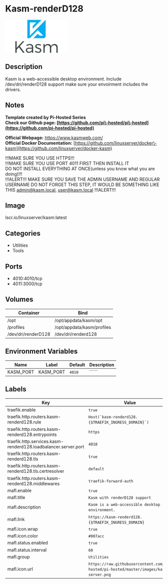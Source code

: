 # Kasm-renderD128

![Logo](images/KasmrenderD128.png)

## Description
Kasm is a web\-accessible desktop environment. Include /dev/dri/renderD128 support make sure your envoirment includes the drivers.

## Notes
**Template created by Pi\-Hosted Series**  
**Check our Github page: [https://github.com/pi\-hosted/pi\-hosted](https://github.com/pi-hosted/pi-hosted)**  
  
**Official Webpage:** <https://www.kasmweb.com/>  
**Official Docker Documentation:** [https://github.com/linuxserver/docker\-kasm](https://github.com/linuxserver/docker-kasm)  
  
  
!!!MAKE SURE YOU USE HTTPS!!!  
!!!MAKE SURE YOU USE PORT 4011 FIRST THEN INSTALL IT  
DO NOT INSTALL EVERYTHING AT ONCE(unless you know what you are doing)!!!  
!!!ALERT!!! MAKE SURE YOU SAVE THE ADMIN USERNAME AND REGULAR USERNAME DO NOT FORGET THIS STEP, IT WOULD BE SOMETHING LIKE THIS admin@kasm.local, user@kasm.local !!!ALERT!!!

## Image
lscr.io/linuxserver/kasm:latest

## Categories
- Utilities
- Tools

## Ports
- 4010:4010/tcp
- 4011:3000/tcp

## Volumes
| Container | Bind |
|-----------|------|
| /opt | /opt/appdata/kasm/opt |
| /profiles | /opt/appdata/kasm/profiles |
| /dev/dri/renderD128 | /dev/dri/renderd128 |

## Environment Variables
| Name | Label | Default | Description |
|------|-------|---------|-------------|
| KASM_PORT | KASM_PORT | ```4010``` | `````` |

## Labels
| Key | Value |
|-----|-------|
| traefik.enable | ```true``` |
| traefik.http.routers.kasm-renderd128.rule | ```Host(`kasm-renderd128.{$TRAEFIK_INGRESS_DOMAIN}`)``` |
| traefik.http.routers.kasm-renderd128.entrypoints | ```https``` |
| traefik.http.services.kasm-renderd128.loadbalancer.server.port | ```4010``` |
| traefik.http.routers.kasm-renderd128.tls | ```true``` |
| traefik.http.routers.kasm-renderd128.tls.certresolver | ```default``` |
| traefik.http.routers.kasm-renderd128.middlewares | ```traefik-forward-auth``` |
| mafl.enable | ```true``` |
| mafl.title | ```Kasm with renderD128 support``` |
| mafl.description | ```Kasm is a web-accessible desktop environment.``` |
| mafl.link | ```https://kasm-renderd128.{$TRAEFIK_INGRESS_DOMAIN}``` |
| mafl.icon.wrap | ```true``` |
| mafl.icon.color | ```#007acc``` |
| mafl.status.enabled | ```true``` |
| mafl.status.interval | ```60``` |
| mafl.group | ```Utilities``` |
| mafl.icon.url | ```https://raw.githubusercontent.com/pi-hosted/pi-hosted/master/images/kasm-server.png``` |

